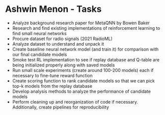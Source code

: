 # Ashwin Menon - Tasks

- Analyze background research paper for MetaQNN by Bowen Baker
- Research and find existing implementations of reinforcement learning to find small neural networks
- Procure dataset for radio signals (2021 RadioML)
- Analyze dataset to understand and unpack it
- Create baseline neural network model (and train it) for comparison with our final candidate models
- Smoke test RL implementation to see if replay database and Q-table are being initialized properly along with saved models
- Run small scale experiments (create around 100-200 models) each if necessary to fine-tune reward function
- Create scoring function to rank candidate models so that we can pick top-k models from the replay database
- Develop analysis methods to analyze the performance of candidate models
- Perform cleaning up and reorganization of code if necessary. Additionally, create pipelines for reproducibility